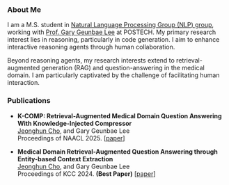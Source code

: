 ### About Me
I am a M.S. student in [Natural Language Processing Group (NLP) group](https://nlp.postech.ac.kr/), working with [Prof. Gary Geunbae Lee](https://scholar.google.com/citations?user=t30saScAAAAJ&hl) at POSTECH. My primary research interest lies in reasoning, particularly in code generation. I aim to enhance interactive reasoning agents through human collaboration.

Beyond reasoning agents, my research interests extend to retrieval-augmented generation (RAG) and question-answering in the medical domain. I am particularly captivated by the challenge of facilitating human interaction.


### Publications

* **K-COMP: Retrieval-Augmented Medical Domain Question Answering With Knowledge-Injected Compressor**<br>
<ins>Jeonghun Cho</ins>, and Gary Geunbae Lee<br>
Proceedings of NAACL 2025. [[paper](https://arxiv.org/abs/2501.13567)]

* **Medical Domain Retrieval-Augmented Question Answering through Entity-based Context Extraction**<br>
<ins>Jeonghun Cho</ins>, and Gary Geunbae Lee<br>
Proceedings of KCC 2024. **(Best Paper)** [[paper](https://www.dbpia.co.kr/pdf/pdfView.do?nodeId=NODE11861871)]<br>